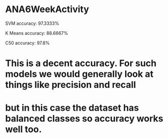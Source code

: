 # ANA6WeekActivity

SVM accuracy: 97.3333%

K Means accuracy: 88.6667%

C50 accuracy: 97.8% 

# This is a decent accuracy. For such models we would generally look at things like precision and recall
# but in this case the dataset has balanced classes so accuracy works well too.

